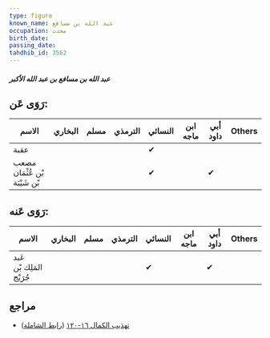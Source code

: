 ```yaml
---
type: figure
known_name: عبد الله بن مسافع
occupation: محدث
birth_date:
passing_date:
tahdhib_id: 3562
---
```

##### عبد الله بن مسافع بن عبد الله الأكبر

## رَوَى عَن:
| الاسم                         | البخاري | مسلم | الترمذي | النسائي | ابن ماجه | أبي داود | Others |
| ----------------------------- | ------- | ---- | ------- | ------- | -------- | -------- | ------ |
| عقبة                          |         |      |         | ✔       |          |          |        |
| مصعب بْن عُثْمَان بْن شَيْبَة |         |      |         | ✔       |          | ✔        |        |
## رَوَى عَنه:
| الاسم                    | البخاري | مسلم | الترمذي | النسائي | ابن ماجه | أبي داود | Others |
| ------------------------ | ------- | ---- | ------- | ------- | -------- | -------- | ------ |
| عَبد المَلِك بْن جُرَيْج |         |      |         | ✔       |          | ✔        |        |
## مراجع
- [تهذيب الكمال ١٦-١٢٠](obsidian://open?vault=Tahdhib-al-Kamal&file=Figures/٣٥٦٢-عبد%20الله%20بن%20مسافع%20بن%20عبد%20الله%20الأكبر) ([رابط الشاملة](https://shamela.ws/book/3722/8113))